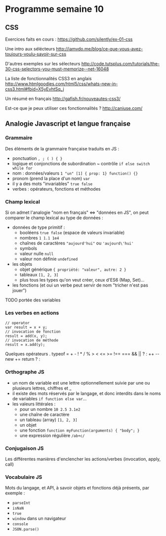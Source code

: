 # Programme semaine 10

## CSS

Exercices faits en cours : https://github.com/silently/ex-01-css

Une intro aux sélécteurs http://iamvdo.me/blog/ce-que-vous-avez-toujours-voulu-savoir-sur-css

D'autres exemples sur les sélecteurs http://code.tutsplus.com/tutorials/the-30-css-selectors-you-must-memorize--net-16048

La liste de fonctionnalités CSS3 en anglais http://www.htmlgoodies.com/html5/css/whats-new-in-css3.html#fbid=X5yEvhtSq_j

Un résumé en français http://gafish.fr/nouveautes-css3/

Est-ce que je peux utiliser ces fonctionnalités ? http://caniuse.com/


## Analogie Javascript et langue française

### Grammaire

Des éléments de la grammaire française traduits en JS :
- ponctuation `, ; ( ) { }`
- logique et conjonctions de subordination ~ contrôle `if else switch while for`
- nom : données/valeurs `1 "un" [1] { prop: 1} function() {}`
- pronom (prend la place d'un nom) `var`
- il y a des mots "invariables" `true false`
- verbes : opérateurs, fonctions et méthodes

### Champ lexical

Si on admet l'analogie "nom en français" <=> "données en JS", on peut comparer le champ lexical au type de données :
- données de type primitif :
  - booléens `true false` (espace de valeurs invariable)
  - nombres `1 1.1 1e4`
  - chaînes de caractères `"aujourd'hui"` ou `'aujourd\'hui'`
  - symbols
  - valeur nulle `null`
  - valeur non définie `undefined`
- les objets
  - objet générique `{ propriété: "valeur", autre: 2 }`
  - tableaux `[1, 2, 3]`
  - plus tous les types qu'on veut créer, ceux d'ES6 (Map, Set)...
- les fonctions (et oui un verbe peut servir de nom "tricher n'est pas jouer")

TODO portée des variables

### Les verbes en actions

```
// operator
var result = x + y;
// invocation de fonction
result = add(x, y);
// invocation de méthode
result = x.add(y);
```

Quelques opérateurs .[]() typeof = + - ! * / % > < <= >= !== === && || ? : ++ --  new += return ? :

### Orthographe JS

- un nom de variable est une lettre optionnellement suivie par une ou plusieurs lettres, chiffres et _
- il existe des mots réservés par le langage, et donc interdits dans le noms de variables `if function else var`...
- les valeurs littérales :
  - pour un nombre  `10 2.5 3.1e2`
  - une chaîne de caractère
  - un tableau (array) `[1, 2, 3]`
  - un objet
  - une fonction `function myFunction(arguments) { "body"; }`
  - une expression régulière `/ab+c/`

### Conjugaison JS

Les différentes manières d'enclencher les actions/verbes (invocation, apply, call)

### Vocabulaire JS

Mots du langage, et API, à savoir objets et fonctions déjà présents, par exemple :
- `parseInt`
- `isNaN`
- `true`
- `window` dans un navigateur
- `console`
- `JSON.parse()`
